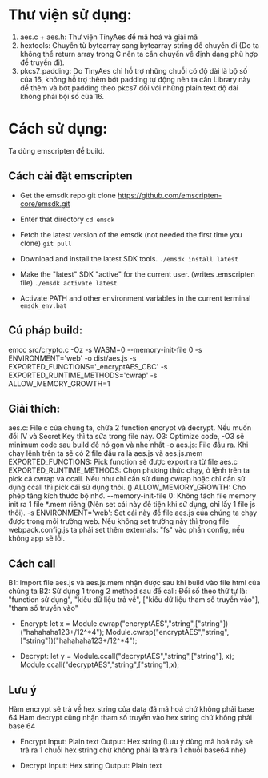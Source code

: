 # Thư viện sử dụng:
1. aes.c + aes.h: Thư viện TinyAes để mã hoá và giải mã
2. hextools: Chuyển từ bytearray sang bytearray string để chuyển đi (Do ta không thể return array trong C nên ta cần chuyển về định dạng phù hợp để truyền đi).
3. pkcs7_padding: Do TinyAes chỉ hỗ trợ những chuỗi có độ dài là bộ số của 16, không hỗ trợ thêm bớt padding tự động nên ta cần Library này để thêm và bớt padding theo pkcs7 đối với những plain text độ dài không phải bội số của 16.

# Cách sử dụng:
Ta dùng emscripten để build.

## Cách cài đặt emscripten
* Get the emsdk repo
git clone https://github.com/emscripten-core/emsdk.git

* Enter that directory
`cd emsdk`

* Fetch the latest version of the emsdk (not needed the first time you clone)
`git pull`

* Download and install the latest SDK tools.
`./emsdk install latest`

* Make the "latest" SDK "active" for the current user. (writes .emscripten file)
`./emsdk activate latest`

* Activate PATH and other environment variables in the current terminal
`emsdk_env.bat`

## Cú pháp build:
emcc src/crypto.c -Oz -s WASM=0 --memory-init-file 0 -s ENVIRONMENT='web' -o dist/aes.js -s EXPORTED_FUNCTIONS='_encryptAES_CBC' -s EXPORTED_RUNTIME_METHODS='cwrap' -s ALLOW_MEMORY_GROWTH=1
<!-- emcc aes.c -Oz -s WASM=0 --memory-init-file 0 -s ENVIRONMENT='web' -o aes.js -s EXPORTED_FUNCTIONS='["_encryptAES_CBC","_decryptAES_CBC"]' -s EXPORTED_RUNTIME_METHODS='["cwrap"]' -s ALLOW_MEMORY_GROWTH=1 -->

## Giải thích:
aes.c: File c của chúng ta, chứa 2 function encrypt và decrypt. Nếu muốn đổi IV và Secret Key thì ta sửa trong file này.
O3: Optimize code, -O3 sẽ minimum code sau build để nó gọn và nhẹ nhất
-o aes.js: File đầu ra. Khi chạy lệnh trên ta sẽ có 2 file đầu ra là aes.js và aes.js.mem
EXPORTED_FUNCTIONS: Pick function sẽ được export ra từ file aes.c
EXPORTED_RUNTIME_METHODS: Chọn phương thức chạy, ở lệnh trên ta pick cả cwrap và ccall. Nếu như chỉ cần sử dụng cwrap hoặc chỉ cần sử dụng ccall thì pick cái sử dụng thôi. ()
ALLOW_MEMORY_GROWTH: Cho phép tăng kích thước bộ nhớ.
--memory-init-file 0: Không tách file memory init ra 1 file *.mem riêng (Nên set cái này để tiện khi sử dụng, chỉ lấy 1 file js thôi).
-s ENVIRONMENT='web': Set cái này để file aes.js của chúng ta chạy được trong môi trường web. Nếu không set trường này thì trong file webpack.config.js ta phải set thêm externals: "fs" vào phần config, nếu không app sẽ lỗi.

## Cách call
B1: Import file aes.js và aes.js.mem nhận được sau khi build vào file html của chúng ta
B2: Sử dụng 1 trong 2 method sau để call: 
Đối số theo thứ tự là: "function sử dụng", "kiểu dữ liệu trả về", ["kiểu dữ liệu tham số truyền vào"], "tham số truyền vào"
* Encrypt:
let x = Module.cwrap("encryptAES","string",["string"])("hahahaha123+/12^*4");
Module.cwrap("encryptAES","string",["string"])("hahahaha123+/12^*4");

* Decrypt:
let y = Module.ccall("decryptAES","string",["string"], x);
Module.ccall("decryptAES","string",["string"],x);

## Lưu ý
Hàm encrypt sẽ trả về hex string của data đã mã hoá chứ không phải base 64
Hàm decrypt cũng nhận tham số truyền vào hex string chứ không phải base 64
* Encrypt
Input: Plain text
Output: Hex string (Lưu ý dùng mã hoá này sẽ trả ra 1 chuỗi hex string chứ không phải là trả ra 1 chuỗi base64 nhé)

* Decrypt
Input: Hex string
Output: Plain text
